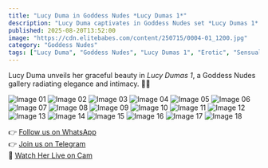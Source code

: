 ```yaml
---
title: "Lucy Duma in Goddess Nudes *Lucy Dumas 1*"
description: "Lucy Duma captivates in Goddess Nudes set *Lucy Dumas 1* — beauty, sensuality, and natural elegance."
published: 2025-08-20T13:52:00
image: "https://cdn.elitebabes.com/content/250715/0004-01_1200.jpg"
category: "Goddess Nudes"
tags: ["Lucy Duma", "Goddess Nudes", "Lucy Dumas 1", "Erotic", "Sensual"]
---
```



Lucy Duma unveils her graceful beauty in *Lucy Dumas 1*, a Goddess Nudes gallery radiating elegance and intimacy. 🌹✨  

![Image 01](https://cdn.elitebabes.com/content/250715/0004-01_1200.jpg)
![Image 02](https://cdn.elitebabes.com/content/250715/0004-02_1200.jpg)
![Image 03](https://cdn.elitebabes.com/content/250715/0004-03_1200.jpg)
![Image 04](https://cdn.elitebabes.com/content/250715/0004-04_1200.jpg)
![Image 05](https://cdn.elitebabes.com/content/250715/0004-05_1200.jpg)
![Image 06](https://cdn.elitebabes.com/content/250715/0004-06_1200.jpg)
![Image 07](https://cdn.elitebabes.com/content/250715/0004-07_1200.jpg)
![Image 08](https://cdn.elitebabes.com/content/250715/0004-08_1200.jpg)
![Image 09](https://cdn.elitebabes.com/content/250715/0004-09_1200.jpg)
![Image 10](https://cdn.elitebabes.com/content/250715/0004-10_1200.jpg)
![Image 11](https://cdn.elitebabes.com/content/250715/0004-11_1200.jpg)
![Image 12](https://cdn.elitebabes.com/content/250715/0004-12_1200.jpg)
![Image 13](https://cdn.elitebabes.com/content/250715/0004-13_1200.jpg)
![Image 14](https://cdn.elitebabes.com/content/250715/0004-14_1200.jpg)
![Image 15](https://cdn.elitebabes.com/content/250715/0004-15_1200.jpg)
![Image 16](https://cdn.elitebabes.com/content/250715/0004-16_1200.jpg)
![Image 17](https://cdn.elitebabes.com/content/250715/0004-17_1200.jpg)
![Image 18](https://cdn.elitebabes.com/content/250715/0004-18_1200.jpg)

👉 [Follow us on WhatsApp](https://redirecting-kappa.vercel.app/)  
👉 [Join us on Telegram](https://redirecting-kappa.vercel.app/)  
🔞 [Watch Her Live on Cam](https://redirecting-kappa.vercel.app/)